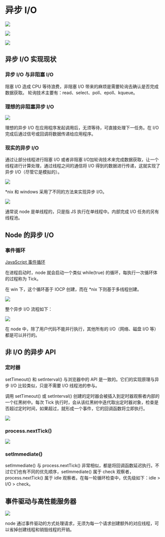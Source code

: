 # 异步 I/O
![](../imgs/3-1.png)

![](../imgs/3-2.png)

![](../imgs/3-3.png)

## 异步 I/O 实现现状
### 异步 I/O 与非阻塞 I/O
阻塞 I/O 造成 CPU 等待浪费，非阻塞 I/O 带来的麻烦是需要轮询去确认是否完成数据获取。
轮询技术主要有：read、select、poll、epoll、kqueue。

### 理想的非阻塞异步 I/O
![](../imgs/3-4.png)

理想的异步 I/O 在应用程序发起调用后，无须等待，可直接处理下一任务。在 I/O 完成后通过信号或回调将数据传递给应用程序。

### 现实的异步 I/O
通过让部分线程进行阻塞 I/O 或者非阻塞 I/O加轮询技术来完成数据获取，让一个线程进行计算处理，通过线程之间的通信将 I/O 得到的数据进行传递，这就实现了异步 I/O（尽管它是模拟的）。

![](../imgs/3-5.png)

*nix 和 windows 采用了不同的方法来实现异步 I/O。

![](../imgs/3-6.png)

通常说 node 是单线程的，只是指 JS 执行在单线程中。内部完成 I/O 任务的另有线程池。

## Node 的异步 I/O
### 事件循环
[JavaScript 事件循环](https://github.com/woai3c/Front-end-articles/blob/master/eventloop.md)

在进程启动时，node 就会启动一个类似 while(true) 的循环，每执行一次循环体的过程称为 Tick。

在 win 下，这个循环基于 IOCP 创建，而在 *nix 下则基于多线程创建。

![](../imgs/3-7.png)

整个异步 I/O 流程如下：

![](../imgs/3-8.png)

在 node 中，除了用户代码不能并行执行，其他所有的 I/O（网络、磁盘 I/O 等）都是可以并行的。

## 非 I/O 的异步 API
### 定时器
setTimeout() 和 setInterval() 与浏览器中的 API 是一致的。它们的实现原理与异步 I/O 比较类似，只是不需要 I/O 线程池的参与。

调用 setTimeout() 或 setInterval() 创建的定时器会被插入到定时器观察者内部的一个红黑树中。每次 Tick 执行时，会从该红黑树中迭代取出定时器对象，检查是否超过定时时间，如果超过，就形成一个事件，它的回调函数将立即执行。

![](../imgs/3-9.png)

### process.nextTick()
![](../imgs/3-10.png)

### setImmediate()
setImmediate() 与 process.nextTick() 非常相似，都是将回调函数延迟执行。不过它们也有不同的优先顺序，setImmediate() 属于 check 观察者，
process.nextTick() 属于 idle 观察者。在每一轮循环检查中，优先级如下：idle > I/O > check。

## 事件驱动与高性能服务器
![](../imgs/3-11.png)

node 通过事件驱动的方式处理请求，无须为每一个请求创建额外的对应线程，可以省掉创建线程和销毁线程的开销。